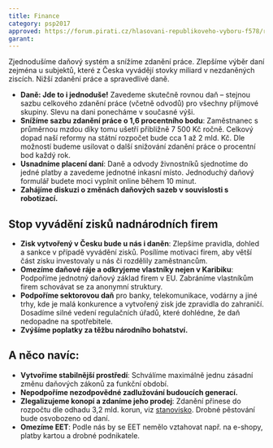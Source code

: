 ```yaml
---
title: Finance
category: psp2017
approved: https://forum.pirati.cz/hlasovani-republikoveho-vyboru-f578/rv-26-2016-program-2017-finance-r-h-3-k-t36942.html
garant:
---
```


Zjednodušíme daňový systém a snížíme zdanění práce. Zlepšíme výběr daní zejména u subjektů, které z Česka vyvádějí stovky miliard v nezdaněných ziscích. Nižší zdanění práce a spravedlivé daně.

- **Daně: Jde to i jednoduše!** Zavedeme skutečně rovnou daň – stejnou sazbu celkového zdanění práce (včetně odvodů) pro všechny příjmové skupiny. Slevu na dani ponecháme v současné výši.
- **Snížíme sazbu zdanění práce o 1,6 procentního bodu**: Zaměstnanec s průměrnou mzdou díky tomu ušetří přibližně 7 500 Kč ročně. Celkový dopad naší reformy na státní rozpočet bude cca 1 až 2 mld. Kč. Dle možností budeme usilovat o další snižování zdanění práce o procentní bod každý rok.
- **Usnadníme placení daní**: Daně a odvody živnostníků sjednotíme do jedné platby a zavedeme jednotné inkasní místo. Jednoduchý daňový formulář budete moci vyplnit online během 10 minut.
- **Zahájíme diskuzi o změnách daňových sazeb v souvislosti s robotizací.**

## Stop vyvádění zisků nadnárodních firem

- **Zisk vytvořený v Česku bude u nás i daněn**: Zlepšíme pravidla, dohled a sankce v případě vyvádění zisků. Posílíme motivaci firem, aby větší část zisku investovaly u nás či rozdělily zaměstnancům.
- **Omezíme daňové ráje a odkryjeme vlastníky nejen v Karibiku**: Podpoříme jednotný daňový základ firem v EU. Zabráníme vlastníkům firem schovávat se za anonymní struktury.
- **Podpoříme sektorovou daň** pro banky, telekomunikace, vodárny a jiné trhy, kde je malá konkurence a vytvořený zisk jde zpravidla do zahraničí. Dosadíme silné vedení regulačních úřadů, které dohlédne, že daň nedopadne na spotřebitele.
- **Zvýšíme poplatky za těžbu národního bohatství.**

## A něco navíc:

- **Vytvoříme stabilnější prostředí**: Schválíme maximálně jednu zásadní změnu daňových zákonů za funkční období.
- **Nepodpoříme nezodpovědné zadlužování budoucích generací.**
- **Zlegalizujeme konopí a zdaníme jeho prodej**: Zdanění přinese do rozpočtu dle odhadu 3,2 mld. korun, viz [stanovisko](https://www.pirati.cz/tiskove-zpravy/legalizace-konopi.html). Drobné pěstování bude osvobozeno od daní.
- **Omezíme EET**: Podle nás by se EET nemělo vztahovat např. na e-shopy, platby kartou a drobné podnikatele.
